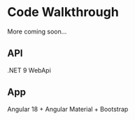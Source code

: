 # Code Walkthrough

More coming soon...

## API

.NET 9 WebApi

## App

Angular 18 + Angular Material + Bootstrap
